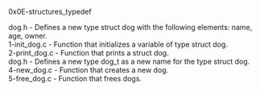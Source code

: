 0x0E-structures_typedef

dog.h - Defines a new type struct dog with the following elements: name, age, owner.\
1-init_dog.c - Function that initializes a variable of type struct dog.\
2-print_dog.c - Function that prints a struct dog.\
dog.h - Defines a new type dog_t as a new name for the type struct dog.\
4-new_dog.c - Function that creates a new dog.\
5-free_dog.c - Function that frees dogs.
